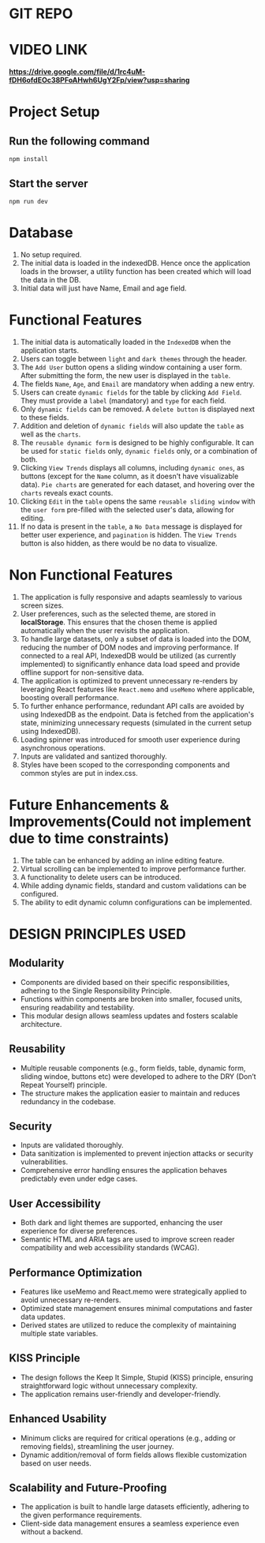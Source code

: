 # GIT REPO

# VIDEO LINK
  **https://drive.google.com/file/d/1rc4uM-fDH6ofdEOc38PFoAHwh6UgY2Fp/view?usp=sharing**

# Project Setup
  
  ## Run the following command
    npm install
  
  ## Start the server
    npm run dev

# Database

  1. No setup required.
  2. The initial data is loaded in the indexedDB. Hence once the application loads in the browser, a utility function has been created which will load the data in the DB.
  3. Initial data will just have Name, Email and age field.

# Functional Features 

  1. The initial data is automatically loaded in the `IndexedDB` when the application starts.  
  2. Users can toggle between `light` and `dark themes` through the header.  
  3. The `Add User` button opens a sliding window containing a user form. After submitting the form, the new user is displayed in the `table`.  
  4. The fields `Name`, `Age`, and `Email` are mandatory when adding a new entry.  
  5. Users can create `dynamic fields` for the table by clicking `Add Field`. They must provide a `label` (mandatory) and `type` for each field.  
  6. Only `dynamic fields` can be removed. A `delete button` is displayed next to these fields.  
  7. Addition and deletion of `dynamic fields` will also update the `table` as well as the `charts`.  
  8. The `reusable dynamic form` is designed to be highly configurable. It can be used for `static fields` only, `dynamic fields` only, or a combination of both.  
  9. Clicking `View Trends` displays all columns, including `dynamic ones`, as buttons (except for the `Name` column, as it doesn't have visualizable data). `Pie charts` are generated for each dataset, and hovering over the `charts` reveals exact counts.  
  10. Clicking `Edit` in the `table` opens the same `reusable sliding window` with the `user form` pre-filled with the selected user's data, allowing for editing.  
  11. If no data is present in the `table`, a `No Data` message is displayed for better user experience, and `pagination` is hidden. The `View Trends` button is also hidden, as there would be no data to visualize.   


# Non Functional Features 
  1. The application is fully responsive and adapts seamlessly to various screen sizes.  
  2. User preferences, such as the selected theme, are stored in **localStorage**. This ensures that the chosen theme is applied automatically when the user revisits the application.  
  3. To handle large datasets, only a subset of data is loaded into the DOM, reducing the number of DOM nodes and improving performance. If connected to a real API, IndexedDB would be utilized (as currently implemented) to significantly enhance data load speed and provide offline support for non-sensitive data.  
  4. The application is optimized to prevent unnecessary re-renders by leveraging React features like `React.memo` and `useMemo` where applicable, boosting overall performance.  
  5. To further enhance performance, redundant API calls are avoided by using IndexedDB as the endpoint. Data is fetched from the application's state, minimizing unnecessary requests (simulated in the current setup using IndexedDB).  
  6. Loading spinner was introduced for smooth user experience during asynchronous operations.
  7. Inputs are validated and santized thoroughly.
  8. Styles have been scoped to the corresponding components and common styles are put in index.css.
 
# Future Enhancements & Improvements(Could not implement due to time constraints)
  1. The table can be enhanced by adding an inline editing feature.  
  2. Virtual scrolling can be implemented to improve performance further.  
  3. A functionality to delete users can be introduced.  
  4. While adding dynamic fields, standard and custom validations can be configured.  
  5. The ability to edit dynamic column configurations can be implemented.  

# DESIGN PRINCIPLES USED

  ## Modularity
  - Components are divided based on their specific responsibilities, adhering to the Single Responsibility Principle.
  - Functions within components are broken into smaller, focused units, ensuring readability and testability.
  - This modular design allows seamless updates and fosters scalable architecture. 

  ## Reusability
  - Multiple reusable components (e.g., form fields, table, dynamic form, sliding windoe, buttons etc) were developed to adhere to the DRY (Don’t Repeat Yourself) principle.
  - The structure makes the application easier to maintain and reduces redundancy in the codebase. 

  ## Security
  - Inputs are validated thoroughly.
  - Data sanitization is implemented to prevent injection attacks or security vulnerabilities.
  - Comprehensive error handling ensures the application behaves predictably even under edge cases.

  ## User Accessibility
  - Both dark and light themes are supported, enhancing the user experience for diverse preferences.
  - Semantic HTML and ARIA tags are used to improve screen reader compatibility and web accessibility standards (WCAG).

  ## Performance Optimization
  - Features like useMemo and React.memo were strategically applied to avoid unnecessary re-renders.
  - Optimized state management ensures minimal computations and faster data updates.
  - Derived states are utilized to reduce the complexity of maintaining multiple state variables.

  ## KISS Principle
  - The design follows the Keep It Simple, Stupid (KISS) principle, ensuring straightforward logic without unnecessary complexity.
  - The application remains user-friendly and developer-friendly.

  ## Enhanced Usability
  - Minimum clicks are required for critical operations (e.g., adding or removing fields), streamlining the user journey.
  - Dynamic addition/removal of form fields allows flexible customization based on user needs.

  ## Scalability and Future-Proofing
  - The application is built to handle large datasets efficiently, adhering to the given performance requirements.
  - Client-side data management ensures a seamless experience even without a backend.
